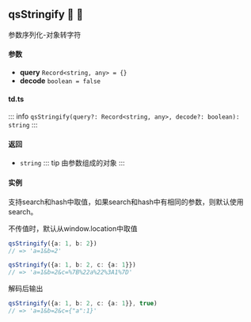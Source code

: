 ## qsStringify :tada: :100: 
参数序列化-对象转字符
#### 参数 
- **query** `Record<string, any> = {}`  
- **decode** `boolean = false`  
#### td.ts
::: info
`qsStringify(query?: Record<string, any>, decode?: boolean): string`
:::
#### 返回 
- `string` 
::: tip
由参数组成的对象
:::
#### 实例 
支持search和hash中取值，如果search和hash中有相同的参数，则默认使用search。

不传值时，默认从window.location中取值


```ts
qsStringify({a: 1, b: 2})
// => 'a=1&b=2'
```
```ts
qsStringify({a: 1, b: 2, c: {a: 1}})
// => 'a=1&b=2&c=%7B%22a%22%3A1%7D'
```
解码后输出


```ts
qsStringify({a: 1, b: 2, c: {a: 1}}, true)
// => 'a=1&b=2&c={"a":1}'
```
